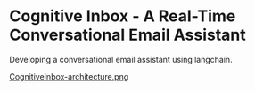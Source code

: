 # Cognitive Inbox - A Real-Time Conversational Email Assistant

Developing a conversational email assistant using langchain.

[CognitiveInbox-architecture.png
](https://github.com/Musab005/GmailSorter/blob/7bffda7f08af0340aefcdcbf3a18a1ff15ca5bc3/CognitiveInbox-architecture.png)
